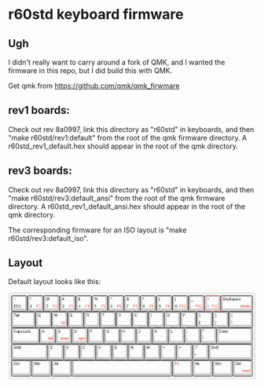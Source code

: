 r60std keyboard firmware
========================

## Ugh

I didn't really want to carry around a fork of QMK, and I wanted the
firmware in this repo, but I did build this with QMK.

Get qmk from https://github.com/qmk/qmk_firwmare

rev1 boards:
------------

Check out rev 8a0997, link this directory as "r60std" in keyboards,
and then "make r60std/rev1:default" from the root of the qmk firmware
directory.  A r60std_rev1_default.hex should appear in the root of the qmk
directory.

rev3 boards:
------------

Check out rev 8a0997, link this directory as "r60std" in keyboards,
and then "make r60std/rev3:default_ansi" from the root of the qmk firmware
directory.  A r60std_rev1_default_ansi.hex should appear in the root of the qmk
directory.

The corresponding firmware for an ISO layout is "make r60std/rev3:default_iso".


## Layout

Default layout looks like this:

![keyboard-layout.png](keyboard-layout.png "default keyboard layout")